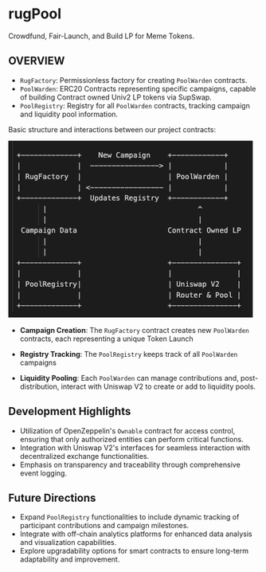 # rugPool

Crowdfund, Fair-Launch, and Build LP for Meme Tokens.

## OVERVIEW

- `RugFactory`: Permissionless factory for creating `PoolWarden` contracts.
- `PoolWarden`: ERC20 Contracts representing specific campaigns, capable of building Contract owned Univ2 LP tokens via SupSwap.
- `PoolRegistry`: Registry for all `PoolWarden` contracts, tracking campaign and liquidity pool information.

Basic structure and interactions between our project contracts:

![Simple Structure](public/simple.png)

- **Campaign Creation**: The `RugFactory` contract creates new `PoolWarden` contracts, each representing a unique Token Launch
  
- **Registry Tracking**: The `PoolRegistry` keeps track of all `PoolWarden` campaigns

- **Liquidity Pooling**: Each `PoolWarden` can manage contributions and, post-distribution, interact with Uniswap V2 to create or add to liquidity pools.

## Development Highlights

- Utilization of OpenZeppelin's `Ownable` contract for access control, ensuring that only authorized entities can perform critical functions.
- Integration with Uniswap V2's interfaces for seamless interaction with decentralized exchange functionalities.
- Emphasis on transparency and traceability through comprehensive event logging.

## Future Directions

- Expand `PoolRegistry` functionalities to include dynamic tracking of participant contributions and campaign milestones.
- Integrate with off-chain analytics platforms for enhanced data analysis and visualization capabilities.
- Explore upgradability options for smart contracts to ensure long-term adaptability and improvement.
